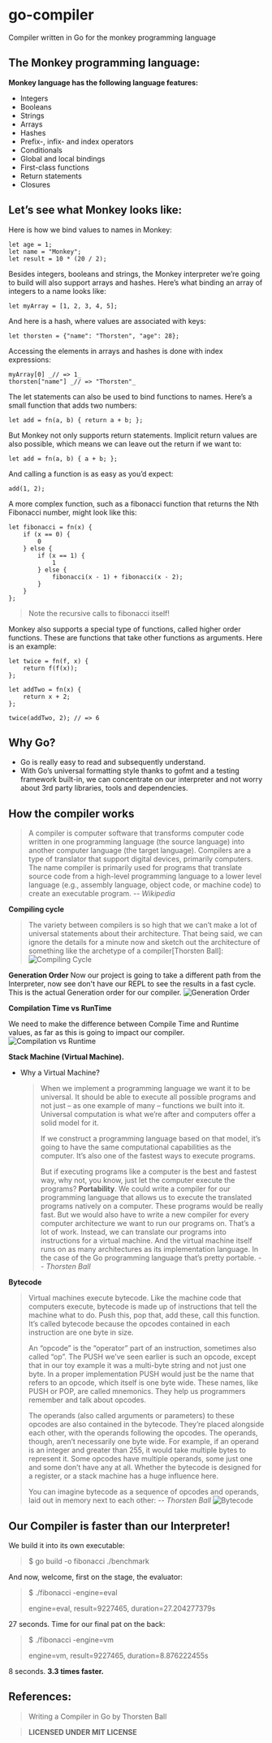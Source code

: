 # **go-compiler**

Compiler written in Go for the monkey programming language

## The Monkey programming language:
**Monkey language has the following language features:**
  * Integers
  * Booleans 
  * Strings
  * Arrays 
  * Hashes 
  * Prefix-, infix- and index operators
  * Conditionals 
  * Global and local bindings 
  * First-class functions 
  * Return statements 
  * Closures

## Let’s see what Monkey looks like:

Here is how we bind values to names in Monkey:

```c:
let age = 1;
let name = "Monkey"; 
let result = 10 * (20 / 2);
```
Besides integers, booleans and strings, the Monkey interpreter we’re 
going to build will also support arrays and hashes. Here’s what binding 
an array of integers to a name looks like: 

```c:
let myArray = [1, 2, 3, 4, 5];
```
And here is a hash, where values are associated with keys: 

```c:
let thorsten = {"name": "Thorsten", "age": 28};
```

Accessing the elements in arrays and hashes is done with index expressions:

```c: 
myArray[0] _// => 1_
thorsten["name"] _// => "Thorsten"_
```

The let statements can also be used to bind functions to names. Here’s a 
small function that adds two numbers: 

```c: 
let add = fn(a, b) { return a + b; };
```

But Monkey not only supports return statements. Implicit return values are 
also possible, which means we can leave out the return if we want to:

```c: 
let add = fn(a, b) { a + b; };
```

And calling a function is as easy as you’d expect: 

```c: 
add(1, 2);
```

A more complex function, such as a fibonacci function that returns the 
Nth Fibonacci number, might look like this: 

```c: 
let fibonacci = fn(x) { 
    if (x == 0) { 
        0
    } else { 
        if (x == 1) { 
            1
        } else { 
            fibonacci(x - 1) + fibonacci(x - 2);
        } 
    } 
}; 
```

>Note the recursive calls to fibonacci itself!

Monkey also supports a special type of functions, called higher order 
functions. These are functions that take other functions as arguments. 
Here is an example:

```c:
let twice = fn(f, x) { 
    return f(f(x));
};

let addTwo = fn(x) { 
    return x + 2;
}; 

twice(addTwo, 2); // => 6
```

## Why Go?

* Go is really easy to read and subsequently understand.
* With Go’s universal formatting style thanks to gofmt and a testing
  framework built-in, we can concentrate on our interpreter and not
  worry about 3rd party libraries, tools and dependencies.

## How the compiler works

> A compiler is computer software that transforms computer code written in 
> one programming language (the source language) into another computer 
> language (the target language). Compilers are a type of translator that 
> support digital devices, primarily computers. The name compiler is 
> primarily used for programs that translate source code from a high-level 
> programming language to a lower level language (e.g., assembly language, 
> object code, or machine code) to create an executable program.
> -- <cite>Wikipedia</cite>

**Compiling cycle**
> The variety between compilers is so high that we can’t make a lot of universal 
> statements about their architecture. That being said, we can ignore the
> details for a minute now and sketch out the architecture of something 
> like the archetype of a compiler[Thorsten Ball]:
![Compiling Cycle](Compiler-cycle.PNG)

**Generation Order**
Now our project is going to take a different path from the Interpreter,
now see don't have our REPL to see the results in a fast cycle. This is 
the actual Generation order for our compiler.
![Generation Order](Generation-order.PNG)

**Compilation Time vs RunTime**

We need to make the difference between Compile Time and Runtime values, as far 
as this is going to impact our compiler.
![Compilation vs Runtime](Runtime-CompilerTime.PNG)

**Stack Machine (Virtual Machine).**
- Why a Virtual Machine?
  
  > When we implement a programming language we want it to be universal. 
  > It should be able to execute all possible programs and not just – as 
  > one example of many – functions we built into it. Universal computation
  > is what we’re after and computers offer a solid model for it.
  > 
  > If we construct a programming language based on that model, it’s 
  > going to have the same computational capabilities as the computer.
  > It’s also one of the fastest ways to execute programs.
  > 
  > But if executing programs like a computer is the best and fastest way,
  > why not, you know, just let the computer execute the programs? 
  > **Portability**. We could write a compiler for our programming language 
  > that allows us to execute the translated programs natively on a computer.
  > These programs would be really fast. But we would also have to write 
  > a new compiler for every computer architecture we want to run our 
  > programs on. That’s a lot of work. Instead, we can translate our 
  > programs into instructions for a virtual machine. And the virtual
  > machine itself runs on as many architectures as its implementation 
  > language. In the case of the Go programming language that’s pretty 
  > portable. 
  > -- <cite>Thorsten Ball</cite> 

**Bytecode**
  > Virtual machines execute bytecode. Like the machine code that computers
  > execute, bytecode is made up of instructions that tell the machine what
  > to do. Push this, pop that, add these, call this function. It’s called
  > bytecode because the opcodes contained in each instruction are one byte
  > in size.
  > 
  > An “opcode” is the “operator” part of an instruction, sometimes also 
  > called “op”. The PUSH we’ve seen earlier is such an opcode, except that 
  > in our toy example it was a multi-byte string and not just one byte. In a 
  > proper implementation PUSH would just be the name that refers to an 
  > opcode, which itself is one byte wide. These names, like PUSH or POP,
  > are called mnemonics. They help us programmers remember and talk about 
  > opcodes.
  > 
  > The operands (also called arguments or parameters) to these opcodes are 
  > also contained in the bytecode. They’re placed alongside each other, with
  > the operands following the opcodes. The operands, though, aren’t necessarily
  > one byte wide. For example, if an operand is an integer and greater than 
  > 255, it would take multiple bytes to represent it. Some opcodes have
  > multiple operands, some just one and some don’t have any at all. Whether 
  > the bytecode is designed for a register, or a stack machine has a huge 
  > influence here.
  > 
  > You can imagine bytecode as a sequence of opcodes and operands, laid 
  > out in memory next to each other:
  > -- <cite>Thorsten Ball</cite>
![Bytecode](Bytecode.PNG)

## **Our Compiler is faster than our Interpreter!**
We build it into its own executable: 
> $ go build -o fibonacci ./benchmark

And now, welcome, first on the stage, the evaluator:
> $ ./fibonacci -engine=eval 
> 
> engine=eval, result=9227465, duration=27.204277379s 

27 seconds. Time for our final pat on the back:
> $ ./fibonacci -engine=vm 
> 
> engine=vm, result=9227465, duration=8.876222455s

8 seconds. **3.3 times faster.**

## References:

>Writing a Compiler in Go by Thorsten Ball

> **LICENSED UNDER MIT LICENSE**

